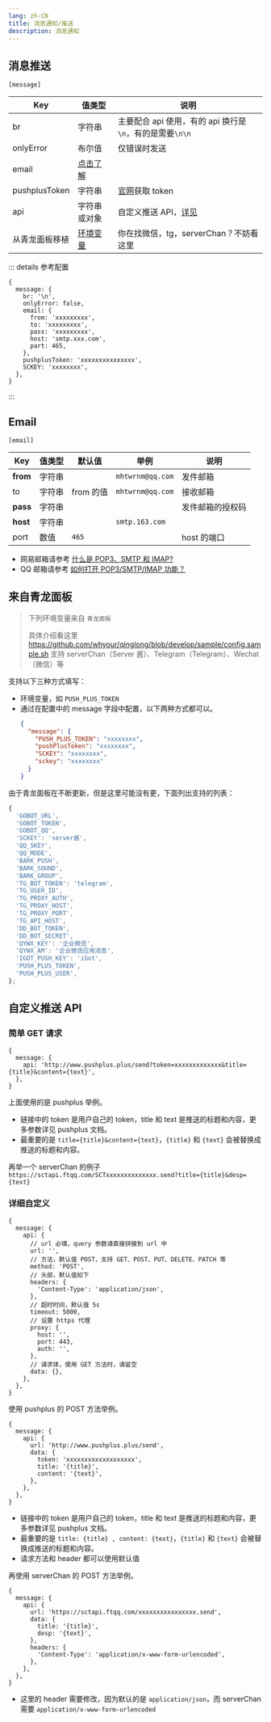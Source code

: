 ```yaml
---
lang: zh-CN
title: 消息通知/推送
description: 消息通知
---
```


## 消息推送

`[message]`

| Key            | 值类型                    | 说明                                                     |
| -------------- | ------------------------- | -------------------------------------------------------- |
| br             | 字符串                    | 主要配合 api 使用，有的 api 换行是`\n`，有的是需要`\n\n` |
| onlyError      | 布尔值                    | 仅错误时发送                                             |
| email          | [点击了解](#email)        |                                                          |
| pushplusToken  | 字符串                    | [官网](http://www.pushplus.plus/)获取 token              |
| api            | 字符串或对象              | 自定义推送 API，[详见](#自定义推送-api)                  |
| 从青龙面板移植 | [环境变量](#来自青龙面板) | 你在找微信，tg，serverChan？不妨看这里                   |

::: details 参考配置

```json5
{
  message: {
    br: '\n',
    onlyError: false,
    email: {
      from: 'xxxxxxxxx',
      to: 'xxxxxxxxx',
      pass: 'xxxxxxxxx',
      host: 'smtp.xxx.com',
      part: 465,
    },
    pushplusToken: 'xxxxxxxxxxxxxxx',
    SCKEY: 'xxxxxxxx',
  },
}
```

:::

## Email

`[email]`

| Key      | 值类型 | 默认值    | 举例             | 说明             |
| -------- | ------ | --------- | ---------------- | ---------------- |
| **from** | 字符串 |           | `mhtwrnm@qq.com` | 发件邮箱         |
| to       | 字符串 | from 的值 | `mhtwrnm@qq.com` | 接收邮箱         |
| **pass** | 字符串 |           |                  | 发件邮箱的授权码 |
| **host** | 字符串 |           | `smtp.163.com`   |                  |
| port     | 数值   | `465`     |                  | host 的端口      |

- 网易邮箱请参考 [什么是 POP3、SMTP 和 IMAP?](http://help.163.com/09/1223/14/5R7P6CJ600753VB8.html?servCode=6010376)
- QQ 邮箱请参考 [如何打开 POP3/SMTP/IMAP 功能？](https://service.mail.qq.com/cgi-bin/help?subtype=1&&no=166&&id=28)

## 来自青龙面板

> 下列环境变量来自 `青龙面板`
>
> 具体介绍看这里 <https://github.com/whyour/qinglong/blob/develop/sample/config.sample.sh>
> 支持 serverChan（Server 酱）、Telegram（Telegram）、Wechat（微信）等

支持以下三种方式填写：

- 环境变量，如 `PUSH_PLUS_TOKEN`
- 通过在配置中的 message 字段中配置，以下两种方式都可以。
  ```json
  {
    "message": {
      "PUSH_PLUS_TOKEN": "xxxxxxxx",
      "pushPlusToken": "xxxxxxxx",
      "SCKEY": "xxxxxxxx",
      "sckey": "xxxxxxxx"
    }
  }
  ```

由于青龙面板在不断更新，但是这里可能没有更，下面列出支持的列表：

```js
{
  'GOBOT_URL',
  'GOBOT_TOKEN',
  'GOBOT_QQ',
  'SCKEY': 'server酱',
  'QQ_SKEY',
  'QQ_MODE',
  'BARK_PUSH',
  'BARK_SOUND',
  'BARK_GROUP',
  'TG_BOT_TOKEN': 'telegram',
  'TG_USER_ID',
  'TG_PROXY_AUTH',
  'TG_PROXY_HOST',
  'TG_PROXY_PORT',
  'TG_API_HOST',
  'DD_BOT_TOKEN',
  'DD_BOT_SECRET',
  'QYWX_KEY': '企业微信',
  'QYWX_AM': '企业微信应用消息',
  'IGOT_PUSH_KEY': 'iGot',
  'PUSH_PLUS_TOKEN',
  'PUSH_PLUS_USER',
};
```

## 自定义推送 API

### 简单 GET 请求

```json5
{
  message: {
    api: 'http://www.pushplus.plus/send?token=xxxxxxxxxxxxx&title={title}&content={text}',
  },
}
```

上面使用的是 pushplus 举例。

- 链接中的 token 是用户自己的 token，title 和 text 是推送的标题和内容，更多参数详见 pushplus 文档。
- 最重要的是 `title={title}&content={text}`，`{title}` 和 `{text}` 会被替换成推送的标题和内容。

再举一个 serverChan 的例子
`https://sctapi.ftqq.com/SCTxxxxxxxxxxxxxx.send?title={title}&desp={text}`

### 详细自定义

```json5
{
  message: {
    api: {
      // url 必填，query 参数请直接拼接到 url 中
      url: '',
      // 方法，默认值 POST，支持 GET、POST、PUT、DELETE、PATCH 等
      method: 'POST',
      // 头部，默认值如下
      headers: {
        'Content-Type': 'application/json',
      },
      // 超时时间，默认值 5s
      timeout: 5000,
      // 设置 https 代理
      proxy: {
        host: '',
        port: 443,
        auth: '',
      },
      // 请求体，使用 GET 方法时，请留空
      data: {},
    },
  },
}
```

使用 pushplus 的 POST 方法举例。

```json5
{
  message: {
    api: {
      url: 'http://www.pushplus.plus/send',
      data: {
        token: 'xxxxxxxxxxxxxxxxxxx',
        title: '{title}',
        content: '{text}',
      },
    },
  },
}
```

- 链接中的 token 是用户自己的 token，title 和 text 是推送的标题和内容，更多参数详见 pushplus 文档。
- 最重要的是 `title: {title} , content: {text}`，`{title}` 和 `{text}` 会被替换成推送的标题和内容。
- 请求方法和 header 都可以使用默认值

再使用 serverChan 的 POST 方法举例。

```json5
{
  message: {
    api: {
      url: 'https://sctapi.ftqq.com/xxxxxxxxxxxxxxxx.send',
      data: {
        title: '{title}',
        desp: '{text}',
      },
      headers: {
        'Content-Type': 'application/x-www-form-urlencoded',
      },
    },
  },
}
```

- 这里的 header 需要修改，因为默认的是 `application/json`，而 serverChan 需要 `application/x-www-form-urlencoded`
